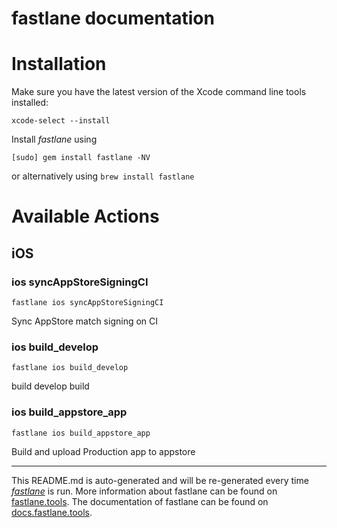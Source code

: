 fastlane documentation
================
# Installation

Make sure you have the latest version of the Xcode command line tools installed:

```
xcode-select --install
```

Install _fastlane_ using
```
[sudo] gem install fastlane -NV
```
or alternatively using `brew install fastlane`

# Available Actions
## iOS
### ios syncAppStoreSigningCI
```
fastlane ios syncAppStoreSigningCI
```
Sync AppStore match signing on CI
### ios build_develop
```
fastlane ios build_develop
```
build develop build
### ios build_appstore_app
```
fastlane ios build_appstore_app
```
Build and upload Production app to appstore

----

This README.md is auto-generated and will be re-generated every time [_fastlane_](https://fastlane.tools) is run.
More information about fastlane can be found on [fastlane.tools](https://fastlane.tools).
The documentation of fastlane can be found on [docs.fastlane.tools](https://docs.fastlane.tools).
